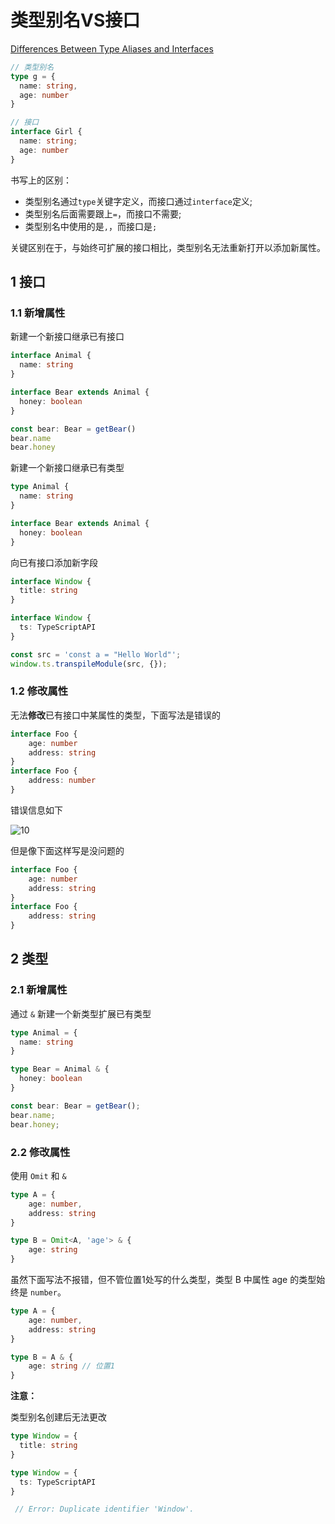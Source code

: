 # 类型别名VS接口

[Differences Between Type Aliases and Interfaces](https://www.typescriptlang.org/docs/handbook/2/everyday-types.html#differences-between-type-aliases-and-interfaces)

```ts
// 类型别名
type g = {
  name: string,
  age: number
}

// 接口
interface Girl {
  name: string;
  age: number
}
```

书写上的区别：
- 类型别名通过`type`关键字定义，而接口通过`interface`定义;
- 类型别名后面需要跟上`=`，而接口不需要;
- 类型别名中使用的是`,`，而接口是`;`

关键区别在于，与始终可扩展的接口相比，类型别名无法重新打开以添加​​新属性。

## 1 接口

### 1.1 新增属性

新建一个新接口继承已有接口

```ts
interface Animal {
  name: string
}

interface Bear extends Animal {
  honey: boolean
}

const bear: Bear = getBear() 
bear.name
bear.honey
```

新建一个新接口继承已有类型

```ts
type Animal {
  name: string
}

interface Bear extends Animal {
  honey: boolean
}
```

向已有接口添加新字段

```ts
interface Window {
  title: string
}

interface Window {
  ts: TypeScriptAPI
}

const src = 'const a = "Hello World"';
window.ts.transpileModule(src, {});
```

### 1.2 修改属性

无法**修改**已有接口中某属性的类型，下面写法是错误的

```ts
interface Foo {
    age: number
    address: string
}
interface Foo {
    address: number
}
```

错误信息如下

![10](https://blog-1320825986.cos.ap-nanjing.myqcloud.com/20230713/10.png)

但是像下面这样写是没问题的

```ts
interface Foo {
    age: number
    address: string
}
interface Foo {
    address: string
}
```

## 2 类型

### 2.1 新增属性

通过 `&` 新建一个新类型扩展已有类型

```ts
type Animal = {
  name: string
}

type Bear = Animal & { 
  honey: boolean 
}

const bear: Bear = getBear();
bear.name;
bear.honey;
```

### 2.2 修改属性

使用 `Omit` 和 `&`

```ts
type A = {
    age: number,
    address: string
}

type B = Omit<A, 'age'> & {
    age: string
}
```

虽然下面写法不报错，但不管位置1处写的什么类型，类型 B 中属性 age 的类型始终是 `number`。

```ts
type A = {
    age: number,
    address: string
}

type B = A & {
    age: string // 位置1
}
```

**注意：**

类型别名创建后无法更改

```ts
type Window = {
  title: string
}

type Window = {
  ts: TypeScriptAPI
}

 // Error: Duplicate identifier 'Window'.
```
